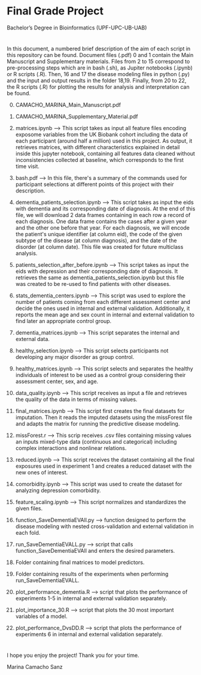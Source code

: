 # Final Grade Project
Bachelor’s Degree in Bioinformatics (UPF-UPC-UB-UAB) 
#
In this document, a numbered brief description of the aim of each script in this repository can be found. Document files (.pdf) 0 and 1 contain the Main Manuscript and Supplementary materials. Files from 2 to 15 correspond to pre-processing steps which are in bash (.sh), as Jupiter notebooks (.ipynb) or R scripts (.R). Then, 16 and 17 the disease modeling files in python (.py) and the input and output results in the folder 18,19. Finally, from 20 to 22, the R scripts (.R) for plotting the results for analysis and interpretation can be found. 

0. CAMACHO_MARINA_Main_Manuscript.pdf  

1. CAMACHO_MARINA_Supplementary_Material.pdf

2. matrices.ipynb --> This script takes as input all feature files encoding exposome variables from the UK Biobank cohort including the data of each participant (around half a million) used in this project. As output, it retrieves matrices, with different characteristics explained in detail inside this jupyter notebook, containing all features data cleaned without inconsistencies collected at baseline, which corresponds to the first time visit.

3. bash.pdf --> In this file, there's a summary of the commands used for participant selections at different points of this project with their description.

4. dementia_patients_selection.ipynb --> This script takes as input the eids with dementia and its corresponding date of diagnosis. At the end of this file, we will download 2 data frames containing in each row a record of each diagnosis. One data frame contains the cases after a given year and the other one before that year. For each diagnosis, we will encode the patient's unique identifier (at column eid), the code of the given subtype of the disease (at column diagnosis), and the date of the disorder (at column date). This file was created for future multiclass analysis.

5. patients_selection_after_before.ipynb --> This script takes as input the eids with depression and their corresponding date of diagnosis. It retrieves the same as dementia_patients_selection.ipynb but this file was created to be re-used to find patients with other diseases.

6. stats_dementia_centers.ipynb --> This script was used to explore the number of patients coming from each different assessment center and decide the ones used in internal and external validation. Additionally, it reports the mean age and sex count in internal and external validation to find later an appropriate control group.

7. dementia_matrices.ipynb --> This script separates the internal and external data.

8. healthy_selection.ipynb --> This script selects participants not developing any major disorder as group control.

9. healthy_matrices.ipynb --> This script selects and separates the healthy individuals of interest to be used as a control group considering their assessment center, sex, and age.

10. data_quality.ipynb --> This script receives as input a file and retrieves the quality of the data in terms of missing values.

11. final_matrices.ipynb --> This script first creates the final datasets for imputation. Then it reads the imputed datasets using the missForest file and adapts the matrix for running the predictive disease modeling.

12. missForest.r --> This scrip receives .csv files containing missing values an inputs mixed-type data (continuous and categorical) including complex interactions and nonlinear relations.

13. reduced.ipynb --> This script receives the dataset containing all the final exposures used in experiment 1 and creates a reduced dataset with the new ones of interest.

14. comorbidity.ipynb --> This script was used to create the dataset for analyzing depression comorbidity.

15. feature_scaling.ipynb --> This script normalizes and standardizes the given files.

16. function_SaveDementiaEVAll.py --> function designed to perform the disease modeling with nested cross-validation and external validation in each fold.

17. run_SaveDementiaEVALL.py --> script that calls function_SaveDementiaEVAll and enters the desired parameters.

18. Folder containing final matrices to model predictors. 

19. Folder containing results of the experiments when performing run_SaveDementiaEVALL. 

20. plot_performance_dementia.R --> script that plots the performance of experiments 1-5 in internal and external validation separately.

21. plot_importance_30.R --> script that plots the 30 most important variables of a model.

22. plot_performance_DvsDD.R --> script that plots the performance of experiments 6 in internal and external validation separately.
#
I hope you enjoy the project! Thank you for your time.

Marina Camacho Sanz

